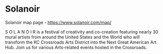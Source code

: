 # Solanoir

Solanoir map page - https://www.solanoir.com/map/

S O L A N O I R is a festival of creativity and co-creation featuring nearly 30 mural artists from around the United States and the World who will transform the KC Crossroads Arts District into the Next Great American Art Hub. Join us for various Arts-related events hosted in the Crossroads.
